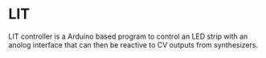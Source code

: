 # LIT
LIT controller is a Arduino based program to control an LED strip with an anolog interface that can then be reactive to CV outputs from synthesizers.
